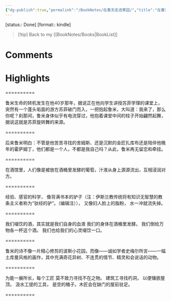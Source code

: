 ```yaml
---
{"dg-publish":true,"permalink":"/BookNotes/在春天走进果园/","title":"在春天走进果园","noteIcon":""}
---
```


[status:: Done]
[format:: kindle]

>[!tip] Back to my [[BookNotes/Books\|BookList]]

# Comments

# Highlights

==========

鲁米生命的转机发生在他40岁那年，据说正在他向学生讲授苏菲学理的课堂上，突然有一个蓬头垢面的游方苏菲破门而入，一把抱起鲁米，大叫道：我来了，那么你呢？刹那间，鲁米身体似乎有电流穿过，他抱着课堂中间的柱子开始翩然起舞，据说这就是苏菲旋转舞的来源。

==========

后来鲁米明白：不管是他苦苦寻找的舍姆斯、还是沉默的金匠扎库布还是陪伴他晚年的霍萨姆丁，他们都是一个人，不都是我自己吗？从此，鲁米再无留恋和牵挂。

==========

在酒馆里，人们像是被放在酒桶里发酵的葡萄，汁液从身上源源流出，互相浸润对方。

==========

经验、感官的科学， 像背满书本的驴子（注：伊斯兰教传统将有知识无智慧的教条主义者称为“驮经的驴”。（编辑注））， 又像妇人脸上的脂粉， 水一冲就流失掉。

==========

我们啜饮的酒，其实就是我们自身的血液 我们的身体在酒桶里发酵。 我们倒给万物各一杯这个酒。 我们也给我们的心灵啜饮一口。

==========

鲁米的诗不像一片精心修剪的波斯小花园，而像——诚如学者史梅尔所言——一幅土库曼风格的画作，其中充满奇花异树、不连贯的情节、精灵和会说话的动物。

==========

为能一展所长，每个工匠 莫不致力寻找不在之物。 建筑工寻找朽洞， 以便镶嵌屋顶。 汲水工提的工具， 是空的桶子。木匠会在缺门的屋前驻足。

==========
